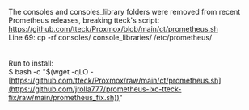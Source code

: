 The consoles and consoles_library folders were removed from recent Prometheus releases, breaking tteck's script: <br>
https://github.com/tteck/Proxmox/blob/main/ct/prometheus.sh <br>
Line 69: cp -rf consoles/ console_libraries/ /etc/prometheus/ <br>
<br><br>
Run to install:<br>
$ bash -c "$(wget -qLO - [https://github.com/tteck/Proxmox/raw/main/ct/prometheus.sh](https://github.com/jrolla777/prometheus-lxc-tteck-fix/raw/main/prometheus_fix.sh))"
